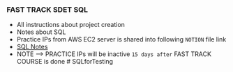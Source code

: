 ### FAST TRACK SDET SQL 

- All instructions about project creation 
- Notes about SQL 
- Practice IPs from AWS EC2 server is shared into following `NOTION` file link 
- [ SQL Notes ](https://www.notion.so/mehmetct/FAST-TRACK-SQL-eb38900a4d2646f2af1539fe5283df39")
- NOTE --> PRACTICE IPs will be inactive `15 days after`  FAST TRACK COURSE is done # SQLforTesting
